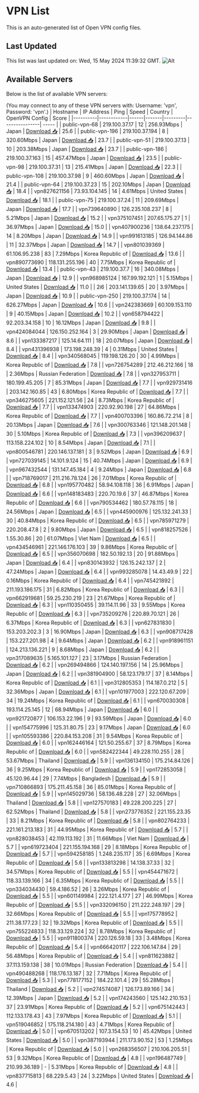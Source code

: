 # VPN List

This is an auto-generated list of Open VPN config files.

## Last Updated

This list was last updated on: Wed, 15 May 2024 11:39:32 GMT.
![Alt](https://repobeats.axiom.co/api/embed/186b98318ef1479477931607c1ad7d823f12451f.svg "Repobeats analytics image")

## Available Servers

Below is the list of available VPN servers:

(You may connect to any of these VPN servers with: Username: 'vpn', Password: 'vpn'.)
| Hostname | IP Address | Ping | Speed | Country | OpenVPN Config | Score |
|----------|------------|------|-------|---------|----------------| ----- |
| public-vpn-68 | 219.100.37.17 | 12 | 256.93Mbps | Japan | [Download 📥](./configs/server_0_JP.ovpn) | 25.6 |
| public-vpn-196 | 219.100.37.194 | 8 | 320.60Mbps | Japan | [Download 📥](./configs/server_1_JP.ovpn) | 23.7 |
| public-vpn-51 | 219.100.37.13 | 10 | 203.38Mbps | Japan | [Download 📥](./configs/server_2_JP.ovpn) | 23.7 |
| public-vpn-186 | 219.100.37.163 | 15 | 457.47Mbps | Japan | [Download 📥](./configs/server_3_JP.ovpn) | 23.5 |
| public-vpn-98 | 219.100.37.31 | 13 | 215.41Mbps | Japan | [Download 📥](./configs/server_4_JP.ovpn) | 22.3 |
| public-vpn-108 | 219.100.37.98 | 9 | 460.60Mbps | Japan | [Download 📥](./configs/server_5_JP.ovpn) | 21.4 |
| public-vpn-64 | 219.100.37.23 | 15 | 202.10Mbps | Japan | [Download 📥](./configs/server_6_JP.ovpn) | 18.4 |
| vpn827621156 | 73.93.104.145 | 14 | 4.61Mbps | United States | [Download 📥](./configs/server_7_US.ovpn) | 18.1 |
| public-vpn-75 | 219.100.37.24 | 11 | 209.69Mbps | Japan | [Download 📥](./configs/server_8_JP.ovpn) | 17.7 |
| vpn739640890 | 126.235.108.237 | 8 | 5.21Mbps | Japan | [Download 📥](./configs/server_9_JP.ovpn) | 15.2 |
| vpn375107451 | 207.65.175.27 | 1 | 36.97Mbps | Japan | [Download 📥](./configs/server_10_JP.ovpn) | 15.0 |
| vpn407900236 | 138.64.237.175 | 14 | 8.20Mbps | Japan | [Download 📥](./configs/server_11_JP.ovpn) | 14.9 |
| vpn991613185 | 126.94.144.86 | 11 | 32.37Mbps | Japan | [Download 📥](./configs/server_12_JP.ovpn) | 14.7 |
| vpn801039369 | 61.106.95.238 | 83 | 7.29Mbps | Korea Republic of | [Download 📥](./configs/server_13_KR.ovpn) | 13.6 |
| vpn890773690 | 118.131.255.196 | 40 | 7.75Mbps | Korea Republic of | [Download 📥](./configs/server_14_KR.ovpn) | 13.4 |
| public-vpn-43 | 219.100.37.7 | 16 | 340.08Mbps | Japan | [Download 📥](./configs/server_15_JP.ovpn) | 12.9 |
| vpn968985124 | 167.99.192.121 | 1 | 5.15Mbps | United States | [Download 📥](./configs/server_16_US.ovpn) | 11.0 |
| 2i6 | 203.141.139.65 | 20 | 3.97Mbps | Japan | [Download 📥](./configs/server_17_JP.ovpn) | 10.9 |
| public-vpn-250 | 219.100.37.174 | 14 | 626.27Mbps | Japan | [Download 📥](./configs/server_18_JP.ovpn) | 10.6 |
| vpn242383669 | 60.109.153.110 | 9 | 40.15Mbps | Japan | [Download 📥](./configs/server_19_JP.ovpn) | 10.2 |
| vpn658794422 | 92.203.34.158 | 10 | 16.12Mbps | Japan | [Download 📥](./configs/server_20_JP.ovpn) | 9.8 |
| vpn424084044 | 126.150.252.164 | 3 | 29.90Mbps | Japan | [Download 📥](./configs/server_21_JP.ovpn) | 8.6 |
| vpn133387217 | 125.14.64.111 | 18 | 20.07Mbps | Japan | [Download 📥](./configs/server_22_JP.ovpn) | 8.4 |
| vpn431396938 | 173.198.248.39 | 4 | 0.31Mbps | United States | [Download 📥](./configs/server_23_US.ovpn) | 8.4 |
| vpn340568045 | 119.198.126.20 | 30 | 4.99Mbps | Korea Republic of | [Download 📥](./configs/server_24_KR.ovpn) | 7.8 |
| vpn726754289 | 212.46.212.166 | 18 | 2.36Mbps | Russian Federation | [Download 📥](./configs/server_25_RU.ovpn) | 7.8 |
| vpn327953711 | 180.199.45.205 | 7 | 85.31Mbps | Japan | [Download 📥](./configs/server_26_JP.ovpn) | 7.7 |
| vpn929731416 | 203.142.160.85 | 43 | 6.80Mbps | Korea Republic of | [Download 📥](./configs/server_27_KR.ovpn) | 7.7 |
| vpn346275605 | 221.152.121.56 | 24 | 8.73Mbps | Korea Republic of | [Download 📥](./configs/server_28_KR.ovpn) | 7.7 |
| vpn133474903 | 220.92.90.198 | 27 | 64.86Mbps | Korea Republic of | [Download 📥](./configs/server_29_KR.ovpn) | 7.7 |
| vpn400703396 | 160.86.72.214 | 8 | 20.13Mbps | Japan | [Download 📥](./configs/server_30_JP.ovpn) | 7.6 |
| vpn300763346 | 121.148.201.148 | 30 | 5.10Mbps | Korea Republic of | [Download 📥](./configs/server_31_KR.ovpn) | 7.3 |
| vpn396209637 | 113.158.224.102 | 10 | 8.54Mbps | Japan | [Download 📥](./configs/server_32_JP.ovpn) | 7.1 |
| vpn800546781 | 220.146.137.181 | 3 | 9.52Mbps | Japan | [Download 📥](./configs/server_33_JP.ovpn) | 6.9 |
| vpn727039145 | 14.101.9.124 | 15 | 40.74Mbps | Japan | [Download 📥](./configs/server_34_JP.ovpn) | 6.9 |
| vpn967432544 | 131.147.45.184 | 4 | 9.24Mbps | Japan | [Download 📥](./configs/server_35_JP.ovpn) | 6.8 |
| vpn718769017 | 211.216.78.124 | 26 | 7.01Mbps | Korea Republic of | [Download 📥](./configs/server_36_KR.ovpn) | 6.8 |
| vpn195770482 | 58.94.108.118 | 36 | 6.91Mbps | Japan | [Download 📥](./configs/server_37_JP.ovpn) | 6.6 |
| vpn148183483 | 220.70.19.6 | 37 | 46.87Mbps | Korea Republic of | [Download 📥](./configs/server_38_KR.ovpn) | 6.6 |
| vpn790534462 | 180.57.78.115 | 18 | 24.56Mbps | Japan | [Download 📥](./configs/server_39_JP.ovpn) | 6.5 |
| vpn445900976 | 125.132.241.33 | 30 | 40.84Mbps | Korea Republic of | [Download 📥](./configs/server_40_KR.ovpn) | 6.5 |
| vpn785971279 | 220.208.47.8 | 2 | 9.80Mbps | Japan | [Download 📥](./configs/server_41_JP.ovpn) | 6.5 |
| vpn818257526 | 1.55.30.86 | 20 | 61.07Mbps | Viet Nam | [Download 📥](./configs/server_42_VN.ovpn) | 6.5 |
| vpn434546961 | 221.146.176.103 | 39 | 9.86Mbps | Korea Republic of | [Download 📥](./configs/server_43_KR.ovpn) | 6.5 |
| vpn356070698 | 182.50.192.13 | 20 | 91.88Mbps | Japan | [Download 📥](./configs/server_44_JP.ovpn) | 6.4 |
| vpn830143932 | 126.15.242.137 | 2 | 47.24Mbps | Japan | [Download 📥](./configs/server_45_JP.ovpn) | 6.4 |
| vpn993285078 | 14.43.49.9 | 22 | 0.16Mbps | Korea Republic of | [Download 📥](./configs/server_46_KR.ovpn) | 6.4 |
| vpn745421892 | 211.193.186.175 | 31 | 6.82Mbps | Korea Republic of | [Download 📥](./configs/server_47_KR.ovpn) | 6.3 |
| vpn662919681 | 59.25.230.219 | 23 | 21.67Mbps | Korea Republic of | [Download 📥](./configs/server_48_KR.ovpn) | 6.3 |
| vpn110350455 | 39.114.11.96 | 33 | 9.55Mbps | Korea Republic of | [Download 📥](./configs/server_49_KR.ovpn) | 6.3 |
| vpn735209276 | 220.89.70.121 | 26 | 6.37Mbps | Korea Republic of | [Download 📥](./configs/server_50_KR.ovpn) | 6.3 |
| vpn627831830 | 153.203.202.3 | 3 | 16.90Mbps | Japan | [Download 📥](./configs/server_51_JP.ovpn) | 6.3 |
| vpn908717428 | 153.227.201.98 | 4 | 9.64Mbps | Japan | [Download 📥](./configs/server_52_JP.ovpn) | 6.2 |
| vpn918961151 | 124.213.136.221 | 9 | 8.68Mbps | Japan | [Download 📥](./configs/server_53_JP.ovpn) | 6.2 |
| vpn317089635 | 5.165.101.127 | 23 | 3.17Mbps | Russian Federation | [Download 📥](./configs/server_54_RU.ovpn) | 6.2 |
| vpn269494866 | 124.140.197.156 | 14 | 25.96Mbps | Japan | [Download 📥](./configs/server_55_JP.ovpn) | 6.2 |
| vpn381904900 | 58.123.179.17 | 37 | 8.14Mbps | Korea Republic of | [Download 📥](./configs/server_56_KR.ovpn) | 6.1 |
| vpn312805353 | 114.187.0.212 | 5 | 32.36Mbps | Japan | [Download 📥](./configs/server_57_JP.ovpn) | 6.1 |
| vpn101977003 | 222.120.67.209 | 34 | 19.24Mbps | Korea Republic of | [Download 📥](./configs/server_58_KR.ovpn) | 6.1 |
| vpn670030308 | 193.114.25.145 | 12 | 68.94Mbps | Japan | [Download 📥](./configs/server_59_JP.ovpn) | 6.0 |
| vpn921720877 | 106.153.22.196 | 9 | 93.59Mbps | Japan | [Download 📥](./configs/server_60_JP.ovpn) | 6.0 |
| vpn154775996 | 125.31.80.75 | 23 | 9.17Mbps | Japan | [Download 📥](./configs/server_61_JP.ovpn) | 6.0 |
| vpn105593386 | 220.84.153.208 | 31 | 9.54Mbps | Korea Republic of | [Download 📥](./configs/server_62_KR.ovpn) | 6.0 |
| vpn162446164 | 121.50.255.67 | 37 | 8.79Mbps | Korea Republic of | [Download 📥](./configs/server_63_KR.ovpn) | 6.0 |
| vpn582422344 | 49.228.110.255 | 28 | 53.67Mbps | Thailand | [Download 📥](./configs/server_64_TH.ovpn) | 5.9 |
| vpn136134150 | 175.214.84.126 | 36 | 9.25Mbps | Korea Republic of | [Download 📥](./configs/server_65_KR.ovpn) | 5.9 |
| vpn172853058 | 45.120.96.44 | 29 | 7.74Mbps | Bangladesh | [Download 📥](./configs/server_66_BD.ovpn) | 5.9 |
| vpn710866893 | 175.211.45.158 | 36 | 85.01Mbps | Korea Republic of | [Download 📥](./configs/server_67_KR.ovpn) | 5.9 |
| vpn145029736 | 58.136.48.228 | 27 | 32.06Mbps | Thailand | [Download 📥](./configs/server_68_TH.ovpn) | 5.8 |
| vpn127570183 | 49.228.200.225 | 27 | 62.52Mbps | Thailand | [Download 📥](./configs/server_69_TH.ovpn) | 5.8 |
| vpn273776352 | 221.155.23.35 | 33 | 8.21Mbps | Korea Republic of | [Download 📥](./configs/server_70_KR.ovpn) | 5.8 |
| vpn802764233 | 221.161.213.183 | 31 | 44.95Mbps | Korea Republic of | [Download 📥](./configs/server_71_KR.ovpn) | 5.7 |
| vpn828038453 | 42.119.113.192 | 31 | 11.66Mbps | Viet Nam | [Download 📥](./configs/server_72_VN.ovpn) | 5.7 |
| vpn619723404 | 221.155.194.168 | 29 | 8.18Mbps | Korea Republic of | [Download 📥](./configs/server_73_KR.ovpn) | 5.7 |
| vpn594258185 | 1.248.235.117 | 35 | 6.69Mbps | Korea Republic of | [Download 📥](./configs/server_74_KR.ovpn) | 5.6 |
| vpn133813298 | 14.138.37.33 | 32 | 34.57Mbps | Korea Republic of | [Download 📥](./configs/server_75_KR.ovpn) | 5.5 |
| vpn454471672 | 118.33.139.166 | 34 | 6.35Mbps | Korea Republic of | [Download 📥](./configs/server_76_KR.ovpn) | 5.5 |
| vpn334034430 | 59.4.186.52 | 26 | 3.26Mbps | Korea Republic of | [Download 📥](./configs/server_77_KR.ovpn) | 5.5 |
| vpn601149984 | 222.121.4.177 | 27 | 46.99Mbps | Korea Republic of | [Download 📥](./configs/server_78_KR.ovpn) | 5.5 |
| vpn332096150 | 211.222.248.197 | 29 | 32.66Mbps | Korea Republic of | [Download 📥](./configs/server_79_KR.ovpn) | 5.5 |
| vpn175778952 | 211.38.177.23 | 32 | 19.32Mbps | Korea Republic of | [Download 📥](./configs/server_80_KR.ovpn) | 5.5 |
| vpn755224833 | 118.33.129.224 | 32 | 8.78Mbps | Korea Republic of | [Download 📥](./configs/server_81_KR.ovpn) | 5.5 |
| vpn911800374 | 220.126.59.18 | 33 | 3.48Mbps | Korea Republic of | [Download 📥](./configs/server_82_KR.ovpn) | 5.4 |
| vpn666420117 | 222.106.147.84 | 29 | 56.48Mbps | Korea Republic of | [Download 📥](./configs/server_83_KR.ovpn) | 5.4 |
| vpn811623882 | 37.113.159.138 | 38 | 10.01Mbps | Russian Federation | [Download 📥](./configs/server_84_RU.ovpn) | 5.4 |
| vpn490488268 | 118.176.13.187 | 32 | 7.71Mbps | Korea Republic of | [Download 📥](./configs/server_85_KR.ovpn) | 5.3 |
| vpn778177152 | 184.22.101.4 | 29 | 55.28Mbps | Thailand | [Download 📥](./configs/server_86_TH.ovpn) | 5.2 |
| vpn274574087 | 126.173.89.166 | 34 | 12.39Mbps | Japan | [Download 📥](./configs/server_87_JP.ovpn) | 5.2 |
| vpn174243560 | 125.142.210.153 | 37 | 23.91Mbps | Korea Republic of | [Download 📥](./configs/server_88_KR.ovpn) | 5.2 |
| vpn675142443 | 112.133.178.43 | 43 | 7.97Mbps | Korea Republic of | [Download 📥](./configs/server_89_KR.ovpn) | 5.1 |
| vpn519046852 | 175.118.214.180 | 43 | 4.71Mbps | Korea Republic of | [Download 📥](./configs/server_90_KR.ovpn) | 5.0 |
| vpn670513202 | 107.3.154.53 | 10 | 45.42Mbps | United States | [Download 📥](./configs/server_91_US.ovpn) | 5.0 |
| vpn387193944 | 211.173.90.152 | 53 | 1.25Mbps | Korea Republic of | [Download 📥](./configs/server_92_KR.ovpn) | 5.0 |
| vpn268356507 | 210.106.205.51 | 53 | 9.32Mbps | Korea Republic of | [Download 📥](./configs/server_93_KR.ovpn) | 4.8 |
| vpn196487749 | 210.99.36.189 | - | 5.31Mbps | Korea Republic of | [Download 📥](./configs/server_94_KR.ovpn) | 4.8 |
| vpn837715813 | 68.229.5.43 | 24 | 3.22Mbps | United States | [Download 📥](./configs/server_95_US.ovpn) | 4.6 |
